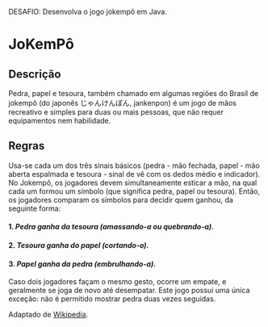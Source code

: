 DESAFIO: Desenvolva o jogo jokempô em Java.

# JoKemPô

## Descrição

Pedra, papel e tesoura, também chamado em algumas regiões do Brasil de jokempô (do japonês じゃんけんぽん, jankenpon) é um jogo de mãos recreativo e simples para duas ou mais pessoas, que não requer equipamentos nem habilidade.

## Regras

Usa-se cada um dos três sinais básicos (pedra - mão fechada, papel - mão aberta espalmada e tesoura - sinal de vê com os dedos médio e indicador).
No Jokempô, os jogadores devem simultaneamente esticar a mão, na qual cada um formou um símbolo (que significa pedra, papel ou tesoura). Então, os jogadores comparam os símbolos para decidir quem ganhou, da seguinte forma:

#### 1. *Pedra ganha da tesoura (amassando-a ou quebrando-a).*
#### 2. *Tesoura ganha do papel (cortando-o).*
#### 3. *Papel ganha da pedra (embrulhando-a).*

Caso dois jogadores façam o mesmo gesto, ocorre um empate, e geralmente se joga de novo até desempatar. Este jogo possui uma única exceção: não é permitido mostrar pedra duas vezes seguidas.

Adaptado de [Wikipedia](https://pt.wikipedia.org/wiki/Pedra,_papel_e_tesoura).
